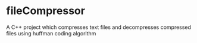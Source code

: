 # fileCompressor
A C++ project which compresses text files and decompresses compressed files using huffman coding algorithm
